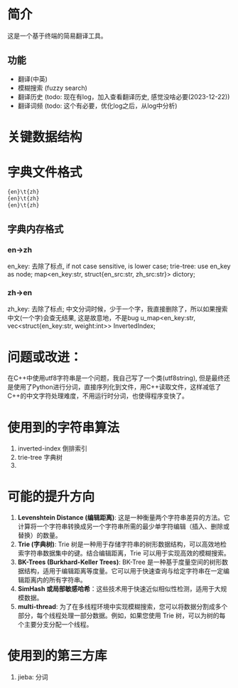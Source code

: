 # 简介

这是一个基于终端的简易翻译工具。

## 功能

- 翻译(中英)
- 模糊搜索 (fuzzy search)
- 翻译历史 (todo: 现在有log，加入查看翻译历史, 感觉没啥必要(2023-12-22))
- 翻译词频 (todo: 这个有必要，优化log之后，从log中分析)

# 关键数据结构

# 字典文件格式

```txt
{en}\t{zh}
{en}\t{zh}
{en}\t{zh}
```

## 字典内存格式

### en->zh

en_key: 去除了标点, if not case sensitive, is lower case; trie-tree: use en_key as node; map<en_key:str, struct{en_src:str,
zh_src:str}> dictory;

### zh->en

zh_key: 去除了标点; 中文分词时候，少于一个字，我直接删除了，所以如果搜索中文(一个字)会查无结果, 这是故意地，不是bug u_map<en_key:str, vec<struct{en_key:str, weight:int>>
InvertedIndex;

# 问题或改进：

在C++中使用utf8字符串是一个问题，我自己写了一个类(utf8string), 但是最终还是使用了Python进行分词，直接序列化到文件，用C++读取文件，这样减低了C++的中文字符处理难度，不用运行时分词，也使得程序变快了。

# 使用到的字符串算法

1. inverted-index 倒排索引
2. trie-tree 字典树
3.

# 可能的提升方向

1. **Levenshtein Distance (编辑距离)**: 这是一种衡量两个字符串差异的方法。它计算将一个字符串转换成另一个字符串所需的最少单字符编辑（插入、删除或替换）的数量。
2. **Trie (字典树)**: Trie 树是一种用于存储字符串的树形数据结构，可以高效地检索字符串数据集中的键。结合编辑距离，Trie 可以用于实现高效的模糊搜索。
3. **BK-Trees (Burkhard-Keller Trees)**: BK-Tree 是一种基于度量空间的树形数据结构，适用于编辑距离等度量。它可以用于快速查询与给定字符串在一定编辑距离内的所有字符串。
4. **SimHash 或局部敏感哈希**：这些技术用于快速近似相似性检测，适用于大规模数据。
5. **multi-thread**: 为了在多线程环境中实现模糊搜索，您可以将数据分割成多个部分，每个线程处理一部分数据。例如，如果您使用 Trie 树，可以为树的每个主要分支分配一个线程。

# 使用到的第三方库

1. jieba: 分词